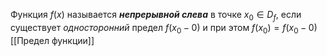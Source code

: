 Функция $f(x)$ называется ___непрерывной слева___ в точке $x_{0} \in D_{f}$, если существует _односторонний_ предел $f(x_{0}-0)$ и при этом $f(x_{0}) =f(x_{0}-0)$
[[Предел функции]]
